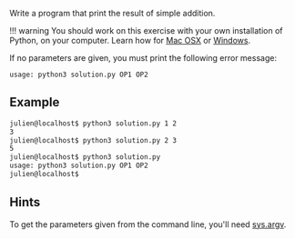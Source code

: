 Write a program that print the result of simple addition.

!!! warning
    You should work on this exercise with your own installation of Python, 
    on your computer. Learn how for 
    [Mac OSX](https://framagit.org/hackinscience/hkis-website/wikis/How-to-work-on-an-exercise-from-Mac-OSX) 
    or [Windows](https://framagit.org/hackinscience/hkis-website/wikis/How-to-work-on-an-exercise-from-Windows).

If no parameters are given, you must print the following error message:

`usage: python3 solution.py OP1 OP2`

## Example

```bash
julien@localhost$ python3 solution.py 1 2
3
julien@localhost$ python3 solution.py 2 3
5
julien@localhost$ python3 solution.py
usage: python3 solution.py OP1 OP2
julien@localhost$
```

## Hints

To get the parameters given from the command line, you'll need [sys.argv](https://docs.python.org/fr/3/library/sys.html#sys.argv).
